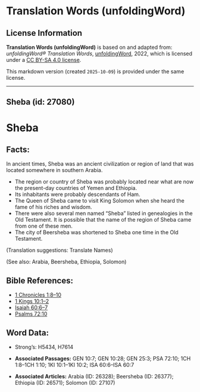 # Translation Words (unfoldingWord)

## License Information

**Translation Words (unfoldingWord)** is based on and adapted from: _unfoldingWord® Translation Words_, [unfoldingWord](https://unfoldingword.org/utw), 2022, which is licensed under a [CC BY-SA 4.0 license](https://creativecommons.org/licenses/by-sa/4.0/legalcode.en).

This markdown version (created `2025-10-09`) is provided under the same license.



--------------------------------

## Sheba (id: 27080)

Sheba
=====

Facts:
------

In ancient times, Sheba was an ancient civilization or region of land that was located somewhere in southern Arabia.

* The region or country of Sheba was probably located near what are now the present\-day countries of Yemen and Ethiopia.
* Its inhabitants were probably descendants of Ham.
* The Queen of Sheba came to visit King Solomon when she heard the fame of his riches and wisdom.
* There were also several men named “Sheba” listed in genealogies in the Old Testament. It is possible that the name of the region of Sheba came from one of these men.
* The city of Beersheba was shortened to Sheba one time in the Old Testament.

(Translation suggestions: Translate Names)

(See also: Arabia, Beersheba, Ethiopia, Solomon)

Bible References:
-----------------

* [1 Chronicles 1:8–10](https://ref.ly/1Chr1:8-1Chr1:10)
* [1 Kings 10:1–2](https://ref.ly/1Kgs10:1-1Kgs10:2)
* [Isaiah 60:6–7](https://ref.ly/Isa60:6-Isa60:7)
* [Psalms 72:10](https://ref.ly/Ps72:10)

Word Data:
----------

* Strong’s: H5434, H7614

* **Associated Passages:** GEN 10:7; GEN 10:28; GEN 25:3; PSA 72:10; 1CH 1:8–1CH 1:10; 1KI 10:1–1KI 10:2; ISA 60:6–ISA 60:7
* **Associated Articles:** Arabia (ID: 26328); Beersheba (ID: 26377); Ethiopia (ID: 26571); Solomon (ID: 27107)

